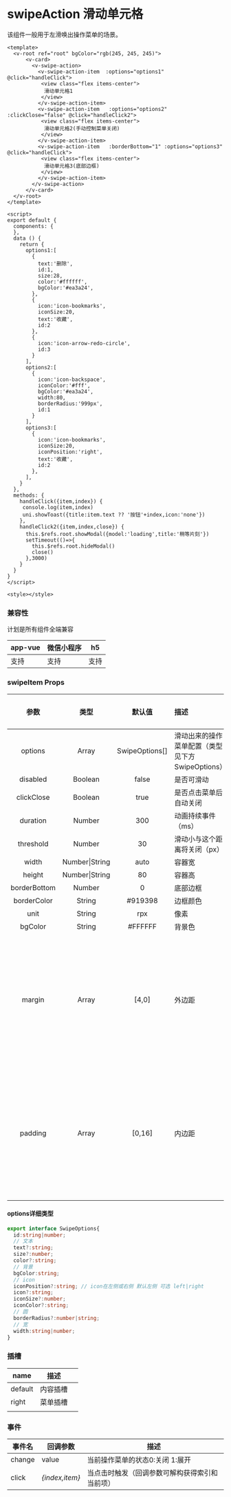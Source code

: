 # swipeAction 滑动单元格

该组件一般用于左滑唤出操作菜单的场景。

<webview url="/pages/feedback/swipeAction"></webview>

```vue
<template>
  <v-root ref="root" bgColor="rgb(245, 245, 245)">
      <v-card>
        <v-swipe-action>
          <v-swipe-action-item  :options="options1" @click="handleClick">
           <view class="flex items-center">
            滑动单元格1
           </view>
          </v-swipe-action-item>
          <v-swipe-action-item   :options="options2" :clickClose="false" @click="handleClick2">
           <view class="flex items-center">
            滑动单元格2(手动控制菜单关闭)
           </view>
          </v-swipe-action-item>
          <v-swipe-action-item   :borderBottom="1" :options="options3" @click="handleClick">
           <view class="flex items-center">
            滑动单元格3(底部边框)
           </view>
          </v-swipe-action-item>
        </v-swipe-action>
      </v-card>
  </v-root>
</template>

<script>
export default {
  components: {
  },
  data () {
    return {
      options1:[
        {
          text:'删除',
          id:1,
          size:28,
          color:'#ffffff',
          bgColor:'#ea3a24',
        },
        {
          icon:'icon-bookmarks',
          iconSize:20,
          text:'收藏',
          id:2
        },
        {
          icon:'icon-arrow-redo-circle',
          id:3
        }
      ],
      options2:[
        {
          icon:'icon-backspace',
          iconColor:'#fff',
          bgColor:'#ea3a24',
          width:80,
          borderRadius:'999px',
          id:1
        }
      ],
      options3:[
        {
          icon:'icon-bookmarks',
          iconSize:20,
          iconPosition:'right',
          text:'收藏',
          id:2
        },
      ],
    }
  },
  methods: {
    handleClick({item,index}) {
     console.log(item,index)
     uni.showToast({title:item.text ?? '按钮'+index,icon:'none'})
    },
    handleClick2({item,index,close}) {
      this.$refs.root.showModal({model:'loading',title:'稍等片刻'})
      setTimeout(()=>{
        this.$refs.root.hideModal()
        close()
      },3000)
    }
  }
}
</script>

<style></style>
```


### 兼容性

计划是所有组件全端兼容

| app-vue | 微信小程序 | h5   |
| ------- | ---------- | ---- |
| 支持    | 支持       | 支持 |

### swipeItem Props

|     参数     |      类型      |     默认值     | 描述                                             | 可选值                          |
| :----------: | :------------: | :------------: | :----------------------------------------------- | ------------------------------- |
|   options    |     Array      | SwipeOptions[] | 滑动出来的操作菜单配置（类型见下方SwipeOptions） |                                 |
|   disabled   |    Boolean     |     false      | 是否可滑动                                       |                                 |
|  clickClose  |    Boolean     |      true      | 是否点击菜单后自动关闭                           |                                 |
|   duration   |     Number     |      300       | 动画持续事件（ms）                               |                                 |
|  threshold   |     Number     |       30       | 滑动小与这个距离将关闭（px）                     |                                 |
|    width     | Number\|String |      auto      | 容器宽                                           |                                 |
|    height    | Number\|String |       80       | 容器高                                           |                                 |
| borderBottom |     Number     |       0        | 底部边框                                         |                                 |
| borderColor  |     String     |    \#919398    | 边框颜色                                         |                                 |
|     unit     |     String     |      rpx       | 像素                                             |                                 |
|   bgColor    |     String     |    #FFFFFF     | 背景色                                           |                                 |
|    margin    |     Array      |     [4,0]      | 外边距                                           | 拟同css ,数组长度可为1、2、3、4 |
|   padding    |     Array      |     [0,16]     | 内边距                                           | 拟同css ,数组长度可为1、2、3、4 |

#### options详细类型

```typescript
export interface SwipeOptions{
  id:string|number;
  // 文本
  text?:string;
  size?:number;
  color?:string;
  // 背景
  bgColor:string;
  // icon
  iconPosition?:string; // icon在左侧或右侧 默认左侧 可选 left|right
  icon?:string;
  iconSize?:number;
  iconColor?:string;
  // 圆
  borderRadius?:number|string;
  // 宽
  width:string|number;
}
```



### 插槽

| name    | 描述     |      |
| ------- | -------- | ---- |
| default | 内容插槽 |      |
| right   | 菜单插槽 |      |
|         |          |      |



### 事件

| 事件名 | 回调参数       | 描述                                           |
| ------ | -------------- | ---------------------------------------------- |
| change | value          | 当前操作菜单的状态0:关闭 1:展开                |
| click  | *{index,item}* | 当点击时触发（回调参数可解构获得索引和当前项） |
